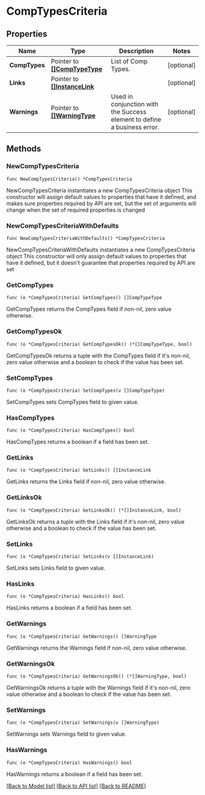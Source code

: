 # CompTypesCriteria

## Properties

Name | Type | Description | Notes
------------ | ------------- | ------------- | -------------
**CompTypes** | Pointer to [**[]CompTypeType**](CompTypeType.md) | List of Comp Types. | [optional] 
**Links** | Pointer to [**[]InstanceLink**](InstanceLink.md) |  | [optional] 
**Warnings** | Pointer to [**[]WarningType**](WarningType.md) | Used in conjunction with the Success element to define a business error. | [optional] 

## Methods

### NewCompTypesCriteria

`func NewCompTypesCriteria() *CompTypesCriteria`

NewCompTypesCriteria instantiates a new CompTypesCriteria object
This constructor will assign default values to properties that have it defined,
and makes sure properties required by API are set, but the set of arguments
will change when the set of required properties is changed

### NewCompTypesCriteriaWithDefaults

`func NewCompTypesCriteriaWithDefaults() *CompTypesCriteria`

NewCompTypesCriteriaWithDefaults instantiates a new CompTypesCriteria object
This constructor will only assign default values to properties that have it defined,
but it doesn't guarantee that properties required by API are set

### GetCompTypes

`func (o *CompTypesCriteria) GetCompTypes() []CompTypeType`

GetCompTypes returns the CompTypes field if non-nil, zero value otherwise.

### GetCompTypesOk

`func (o *CompTypesCriteria) GetCompTypesOk() (*[]CompTypeType, bool)`

GetCompTypesOk returns a tuple with the CompTypes field if it's non-nil, zero value otherwise
and a boolean to check if the value has been set.

### SetCompTypes

`func (o *CompTypesCriteria) SetCompTypes(v []CompTypeType)`

SetCompTypes sets CompTypes field to given value.

### HasCompTypes

`func (o *CompTypesCriteria) HasCompTypes() bool`

HasCompTypes returns a boolean if a field has been set.

### GetLinks

`func (o *CompTypesCriteria) GetLinks() []InstanceLink`

GetLinks returns the Links field if non-nil, zero value otherwise.

### GetLinksOk

`func (o *CompTypesCriteria) GetLinksOk() (*[]InstanceLink, bool)`

GetLinksOk returns a tuple with the Links field if it's non-nil, zero value otherwise
and a boolean to check if the value has been set.

### SetLinks

`func (o *CompTypesCriteria) SetLinks(v []InstanceLink)`

SetLinks sets Links field to given value.

### HasLinks

`func (o *CompTypesCriteria) HasLinks() bool`

HasLinks returns a boolean if a field has been set.

### GetWarnings

`func (o *CompTypesCriteria) GetWarnings() []WarningType`

GetWarnings returns the Warnings field if non-nil, zero value otherwise.

### GetWarningsOk

`func (o *CompTypesCriteria) GetWarningsOk() (*[]WarningType, bool)`

GetWarningsOk returns a tuple with the Warnings field if it's non-nil, zero value otherwise
and a boolean to check if the value has been set.

### SetWarnings

`func (o *CompTypesCriteria) SetWarnings(v []WarningType)`

SetWarnings sets Warnings field to given value.

### HasWarnings

`func (o *CompTypesCriteria) HasWarnings() bool`

HasWarnings returns a boolean if a field has been set.


[[Back to Model list]](../README.md#documentation-for-models) [[Back to API list]](../README.md#documentation-for-api-endpoints) [[Back to README]](../README.md)


